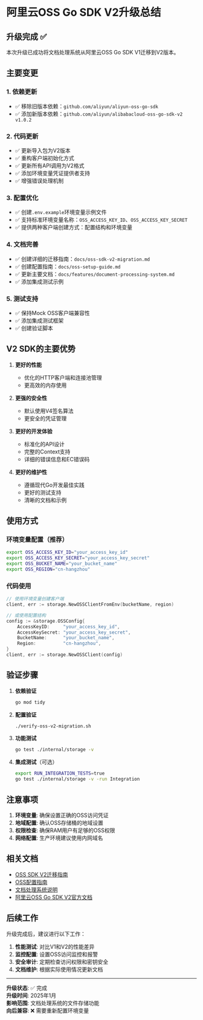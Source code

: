 # 阿里云OSS Go SDK V2升级总结

## 升级完成 ✅

本次升级已成功将文档处理系统从阿里云OSS Go SDK V1迁移到V2版本。

## 主要变更

### 1. 依赖更新

- ✅ 移除旧版本依赖：`github.com/aliyun/aliyun-oss-go-sdk`
- ✅ 添加新版本依赖：`github.com/aliyun/alibabacloud-oss-go-sdk-v2 v1.0.2`

### 2. 代码更新

- ✅ 更新导入包为V2版本
- ✅ 重构客户端初始化方式
- ✅ 更新所有API调用为V2格式
- ✅ 添加环境变量凭证提供者支持
- ✅ 增强错误处理机制

### 3. 配置优化

- ✅ 创建`.env.example`环境变量示例文件
- ✅ 支持标准环境变量名称：`OSS_ACCESS_KEY_ID`、`OSS_ACCESS_KEY_SECRET`
- ✅ 提供两种客户端创建方式：配置结构和环境变量

### 4. 文档完善

- ✅ 创建详细的迁移指南：`docs/oss-sdk-v2-migration.md`
- ✅ 创建配置指南：`docs/oss-setup-guide.md`
- ✅ 更新主要文档：`docs/features/document-processing-system.md`
- ✅ 添加集成测试示例

### 5. 测试支持

- ✅ 保持Mock OSS客户端兼容性
- ✅ 添加集成测试框架
- ✅ 创建验证脚本

## V2 SDK的主要优势

1. **更好的性能**
   - 优化的HTTP客户端和连接池管理
   - 更高效的内存使用

2. **更强的安全性**
   - 默认使用V4签名算法
   - 更安全的凭证管理

3. **更好的开发体验**
   - 标准化的API设计
   - 完整的Context支持
   - 详细的错误信息和EC错误码

4. **更好的维护性**
   - 遵循现代Go开发最佳实践
   - 更好的测试支持
   - 清晰的文档和示例

## 使用方式

### 环境变量配置（推荐）

```bash
export OSS_ACCESS_KEY_ID="your_access_key_id"
export OSS_ACCESS_KEY_SECRET="your_access_key_secret"
export OSS_BUCKET_NAME="your_bucket_name"
export OSS_REGION="cn-hangzhou"
```

### 代码使用

```go
// 使用环境变量创建客户端
client, err := storage.NewOSSClientFromEnv(bucketName, region)

// 或使用配置结构
config := &storage.OSSConfig{
    AccessKeyID:     "your_access_key_id",
    AccessKeySecret: "your_access_key_secret",
    BucketName:      "your_bucket_name",
    Region:          "cn-hangzhou",
}
client, err := storage.NewOSSClient(config)
```

## 验证步骤

1. **依赖验证**

   ```bash
   go mod tidy
   ```

2. **配置验证**

   ```bash
   ./verify-oss-v2-migration.sh
   ```

3. **功能测试**

   ```bash
   go test ./internal/storage -v
   ```

4. **集成测试**（可选）

   ```bash
   export RUN_INTEGRATION_TESTS=true
   go test ./internal/storage -v -run Integration
   ```

## 注意事项

1. **环境变量**: 确保设置正确的OSS访问凭证
2. **地域配置**: 确认OSS存储桶的地域设置
3. **权限检查**: 确保RAM用户有足够的OSS权限
4. **网络配置**: 生产环境建议使用内网域名

## 相关文档

- [OSS SDK V2迁移指南](./oss-sdk-v2-migration.md)
- [OSS配置指南](./oss-setup-guide.md)
- [文档处理系统说明](./features/document-processing-system.md)
- [阿里云OSS Go SDK V2官方文档](https://help.aliyun.com/zh/oss/developer-reference/manual-for-go-sdk-v2/)

## 后续工作

升级完成后，建议进行以下工作：

1. **性能测试**: 对比V1和V2的性能差异
2. **监控配置**: 设置OSS访问监控和报警
3. **安全审计**: 定期检查访问权限和密钥安全
4. **文档维护**: 根据实际使用情况更新文档

---

**升级状态**: ✅ 完成  
**升级时间**: 2025年1月  
**影响范围**: 文档处理系统的文件存储功能  
**向后兼容**: ❌ 需要重新配置环境变量
